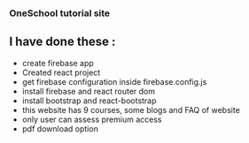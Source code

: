 ### OneSchool tutorial site
## I have done these :
* create firebase app
* Created react project
* get firebase configuration inside firebase.config.js
* install firebase and react router dom
* install bootstrap and react-bootstrap
* this website has 9 courses, some blogs and FAQ of website
* only user can assess premium access
* pdf download option
